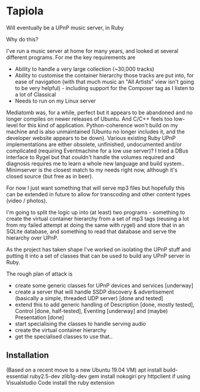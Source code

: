 # Tapiola
Will eventually be a UPnP music server, in Ruby

Why do this?

I've run a music server at home for many years, and looked at several different programs.  For me the key requirements are

- Ability to handle a very large collection (~30,000 tracks)
- Ability to customise the container hierarchy those tracks are put into, for ease of navigation (with that much music an "All Artists" view isn't going to be very helpful) - including support for the Composer tag as I listen to a lot of Classical
- Needs to run on my Linux server
 
Mediatomb was, for a while, perfect but it appears to be abandoned and no longer compiles on newer releases of Ubuntu.  And C/C++ feels too low-level for this kind of application.  Python-coherence won't build on my machine and is also unmaintained (Ubuntu no longer includes it, and the developer website appears to be down).  Various existing Ruby UPnP implementations are either obsolete, unfinished, undocumented and/or complicated (requiring Eventmachine for a low use server)?  I tried a DBus interface to Rygel but that couldn't handle the volumes required and diagnosis requires me to learn a whole new language and build system.. Minimserver is the closest match to my needs right now, although it's closed source (but free as in beer).

For now I just want something that will serve mp3 files but hopefully this can be extended in future to allow for transcoding and other content types (video / photos).

I'm going to split the logic up into (at least) two programs - something to create the virtual container hierarchy from a set of mp3 tags (reusing a lot from my failed attempt at doing the same with rygel) and store that in an SQLite database, and something to read that database and serve the hierarchy over UPnP.

As the project has taken shape I've worked on isolating the UPnP stuff and putting it into a set of classes that can be used to build any UPnP server in Ruby.


The rough plan of attack is

- create some generic classes for UPnP devices and services [underway]
- create a server that will handle SSDP discovery & advertisement (basically a simple, threaded UDP server) [done and tested]
- extend this to add generic handling of Description [done, mostly tested], Control [done, half-tested], Eventing [underway] and (maybe) Presentation [done]
- start specialising the classes to handle serving audio
- create the virtual container hierarchy
- get the specialised classes to use that..

## Installation

(Based on a recent move to a new Ubuntu 19.04 VM)
apt install build-essential ruby2.5-dev zlib1g-dev
gem install nokogiri pry httpclient
if using Visualstudio Code install the ruby extension


